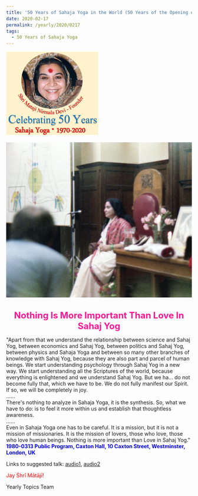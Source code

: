 ```yaml
---
title: '50 Years of Sahaja Yoga in the World (50 Years of the Opening of the Sahasrāra Chakra), Post 7'
date: 2020-02-17
permalink: /yearly/2020/0217
tags:
  - 50 Years of Sahaja Yoga
---
```


<div style="text-align: left"><img src="/images/Celebrating50YearsSahajaYoga.png" width="250" /></div><br>

<div style="text-align: center"><img src="/images/image314.png" /></div>

<br>
<p style="color:DeepPink; text-align:center">
<font size="+2"><b>Nothing Is More Important Than Love In Sahaj Yog</b><br></font>
</p>

<p>
"Apart from that we understand the relationship between science and Sahaj Yog, between economics and Sahaj Yog, between politics and Sahaj Yog, between physics and Sahaja Yoga and between so many other branches of knowledge with Sahaj Yog, because they are also part and parcel of human beings. We start understanding psychology through Sahaj Yog in a new way. We start understanding all the Scriptures of the world, because everything is enlightened and we understand Sahaj Yog. But we ha... do not become fully that, which we have to be. We do not fully manifest our Spirit. If so, we will be completely in joy.<br>
......<br>
There's nothing to analyze in Sahaja Yoga, it is the synthesis. So, what we have to do: is to feel it more within us and establish that thoughtless awareness.<br>
......<br>
Even in Sahaja Yoga one has to be careful. It is a mission, but it is not a mission of missionaries. It is the mission of lovers, those who love, those who love human beings. Nothing is more important than Love in Sahaj Yog."<br>
<font color="blue"><b>1980-0313 Public Program, Caxton Hall, 10 Caxton Street, Westminster, London, UK</b></font><br>
</p>

Links to suggested talk: <a href="https://soundcloud.com/sahaja-library/1980-0313-the-meaning-of"> audio1</a>, <a href="https://soundcloud.com/nirmala-vidya-portal/1980-03-08-the-meaning-of"> audio2</a><br>

<p style="color:red;">Jay Śhrī Mātājī!<br></p>

Yearly Topics Team